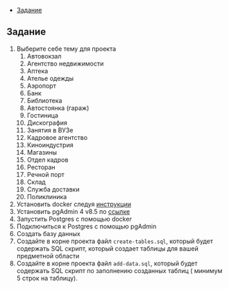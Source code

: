 <!-- TOC -->

* [Задание](#задание)

<!-- TOC -->

## Задание

1. Выберите себе тему для проекта
    1. Автовокзал
    2. Агентство недвижимости
    3. Аптека
    4. Ателье одежды
    5. Аэропорт
    6. Банк
    7. Библиотека
    8. Автостоянка (гараж)
    9. Гостиница
    10. Дискография
    11. Занятия в ВУЗе
    12. Кадровое агентство
    13. Киноиндустрия
    14. Магазины
    15. Отдел кадров
    16. Ресторан
    17. Речной порт
    18. Склад
    19. Служба доставки
    20. Поликлиника
2. Установить docker следуя [инструкции](https://docs.docker.com/desktop/install/windows-install/)
3. Установить pgAdmin 4 v8.5 по [ссылке](https://www.pgadmin.org/download/pgadmin-4-windows/)
4. Запустить Postgres с помощью docker
5. Подключиться к Postgres с помощью pgAdmin
6. Создать базу данных
7. Создайте в корне проекта файл `create-tables.sql`, который будет содержать SQL скрипт, который создает таблицы для
   вашей предметной области
8. Создайте в корне проекта файл `add-data.sql`, который будет содержать SQL скрипт по заполнению созданных таблиц (
   минимум 5 строк на таблицу).